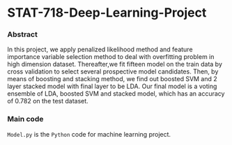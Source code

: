 # STAT-718-Deep-Learning-Project

### Abstract 
In this project, we apply penalized likelihood method and feature importance variable selection method to deal with overfitting problem in high dimension dataset. Thereafter,we fit fifteen model on the train data by cross validation to select several prospective model
candidates. Then, by means of boosting and stacking method, we find out boosted SVM and 2 layer stacked model with final layer to be LDA. Our final model is a voting ensemble of LDA, boosted SVM and stacked model, which has an accuracy of 0.782 on the test dataset.

### Main code
`Model.py` is the `Python` code for machine learning project.

